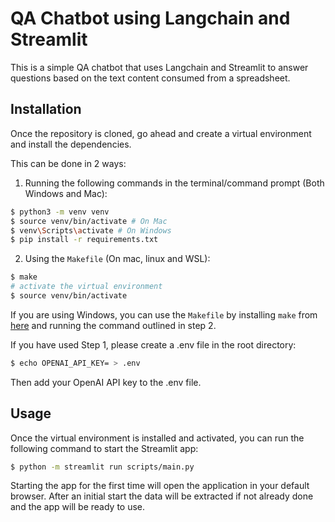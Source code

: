 # QA Chatbot using Langchain and Streamlit

This is a simple QA chatbot that uses Langchain and Streamlit to answer questions based on the text content consumed from a spreadsheet.

## Installation

Once the repository is cloned, go ahead and create a virtual environment and install the dependencies.

This can be done in 2 ways:

1. Running the following commands in the terminal/command prompt (Both Windows and Mac):

```bash
$ python3 -m venv venv
$ source venv/bin/activate # On Mac
$ venv\Scripts\activate # On Windows
$ pip install -r requirements.txt
```

2. Using the `Makefile` (On mac, linux and WSL):

```bash
$ make
# activate the virtual environment
$ source venv/bin/activate
```

If you are using Windows, you can use the `Makefile` by installing `make` from [here](http://gnuwin32.sourceforge.net/packages/make.htm) and running the command outlined in step 2.

If you have used Step 1, please create a .env file in the root directory:

```bash
$ echo OPENAI_API_KEY= > .env
```

Then add your OpenAI API key to the .env file.


## Usage

Once the virtual environment is installed and activated, you can run the following command to start the Streamlit app:

```bash
$ python -m streamlit run scripts/main.py
```

Starting the app for the first time will open the application in your default browser. After an initial start the data will be extracted if not already done and the app will be ready to use.

